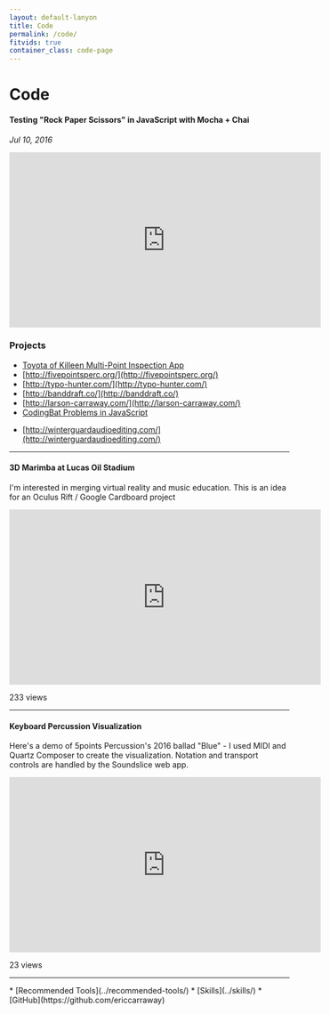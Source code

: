```yaml
---
layout: default-lanyon
title: Code
permalink: /code/
fitvids: true
container_class: code-page
---
```

<h1 class="page-title">Code</h1>

#### Testing "Rock Paper Scissors" in JavaScript with Mocha + Chai

_Jul 10, 2016_
<iframe width="560" height="315" src="https://www.youtube.com/embed/ILB_pRFHjNU?rel=0"
        frameborder="0" allowfullscreen></iframe>

### Projects

* [Toyota of Killeen Multi-Point Inspection App](http://carraway.me/toyota)
* [http://fivepointsperc.org/](http://fivepointsperc.org/)
* [http://typo-hunter.com/](http://typo-hunter.com/)
* [http://banddraft.co/](http://banddraft.co/)
* [http://larson-carraway.com/](http://larson-carraway.com/)
* [CodingBat Problems in JavaScript](../codingbat-js/)
<!-- * [http://codingbootcampsurvival.com/](http://codingbootcampsurvival.com/) -->
* [http://winterguardaudioediting.com/](http://winterguardaudioediting.com/)

<hr>

#### 3D Marimba at Lucas Oil Stadium
I'm interested in merging virtual reality and music education.
This is an idea for an Oculus Rift / Google Cardboard project
<iframe width="560" height="315" src="https://www.youtube.com/embed/BctoewdofNU?rel=0"
        frameborder="0" allowfullscreen>
</iframe>
<p class="yt-views">233 views</p>

<hr>

#### Keyboard Percussion Visualization
Here's a demo of 5points Percussion's 2016 ballad "Blue" -
I used MIDI and Quartz Composer to create the visualization.
Notation and transport controls are handled by the Soundslice web app.
<iframe width="560" height="315" src="https://www.youtube.com/embed/CW07DeP5Kww?rel=0"
        frameborder="0" allowfullscreen>
</iframe>
<p class="yt-views">23 views</p>

<hr>
* [Recommended Tools](../recommended-tools/)
* [Skills](../skills/)
* [GitHub](https://github.com/ericcarraway)
